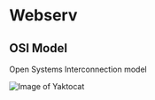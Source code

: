 # Webserv

## OSI Model

Open Systems Interconnection model

![Image of Yaktocat](./images/osi-model-7-layers.svg)